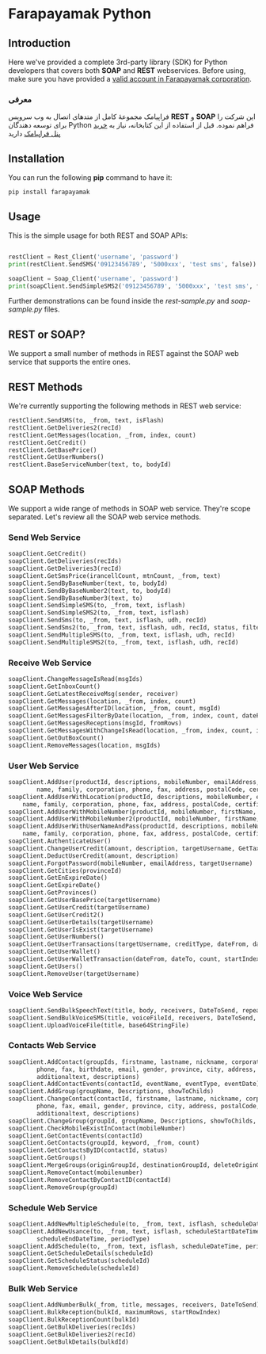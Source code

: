 # Farapayamak Python

## Introduction
Here we've provided a complete 3rd-party library (SDK) for Python developers that covers both **SOAP** and **REST** webservices. Before using, make sure you have provided a [valid account in Farapayamak corporation](https://farapayamak.ir/start/).

### معرفی
فراپیامک مجموعۀ کامل از متدهای اتصال به وب سرویس **REST** و **SOAP** این شرکت را برای توسعه دهندگان Python فراهم نموده. قبل از استفاده از این کتابخانه، نیاز به [خرید پنل فراپیامک](https://farapayamak.ir/start/) دارید
## Installation
You can run the following **pip** command to have it:

```
pip install farapayamak
```

## Usage
This is the simple usage for both REST and SOAP APIs:
```python

restClient = Rest_Client('username', 'password')
print(restClient.SendSMS('09123456789', '5000xxx', 'test sms', false))

soapClient = Soap_Client('username', 'password')
print(soapClient.SendSimpleSMS2('09123456789', '5000xxx', 'test sms', false))

```
Further demonstrations can be found inside the _rest-sample.py_ and _soap-sample.py_ files.

## REST or SOAP?
We support a small number of methods in REST against the SOAP web service that supports the entire ones.

## REST Methods
We're currently supporting the following methods in REST web service:

```python
restClient.SendSMS(to, _from, text, isFlash)
restClient.GetDeliveries2(recId)
restClient.GetMessages(location, _from, index, count)
restClient.GetCredit()
restClient.GetBasePrice()
restClient.GetUserNumbers()
restClient.BaseServiceNumber(text, to, bodyId)
```

## SOAP Methods
We support a wide range of methods in SOAP web service. They're scope separated. Let's review all the SOAP web service methods.

### Send Web Service

```python
soapClient.GetCredit()
soapClient.GetDeliveries(recIds)
soapClient.GetDeliveries3(recId)
soapClient.GetSmsPrice(irancellCount, mtnCount, _from, text)
soapClient.SendByBaseNumber(text, to, bodyId)
soapClient.SendByBaseNumber2(text, to, bodyId)
soapClient.SendByBaseNumber3(text, to)
soapClient.SendSimpleSMS(to, _from, text, isflash)
soapClient.SendSimpleSMS2(to, _from, text, isflash)
soapClient.SendSms(to, _from, text, isflash, udh, recId)
soapClient.SendSms2(to, _from, text, isflash, udh, recId, status, filterId)
soapClient.SendMultipleSMS(to, _from, text, isflash, udh, recId)
soapClient.SendMultipleSMS2(to, _from, text, isflash, udh, recId)
```

### Receive Web Service

```python
soapClient.ChangeMessageIsRead(msgIds)
soapClient.GetInboxCount()
soapClient.GetLatestReceiveMsg(sender, receiver)
soapClient.GetMessages(location, _from, index, count)
soapClient.GetMessagesAfterID(location, _from, count, msgId)
soapClient.GetMessagesFilterByDate(location, _from, index, count, dateFrom, dateTo, isRead)
soapClient.GetMessagesReceptions(msgId, fromRows)
soapClient.GetMessagesWithChangeIsRead(location, _from, index, count, isRead, changeIsRead)
soapClient.GetOutBoxCount()
soapClient.RemoveMessages(location, msgIds)
```

### User Web Service

```python
soapClient.AddUser(productId, descriptions, mobileNumber, emailAddress, nationalCode, 
        name, family, corporation, phone, fax, address, postalCode, certificateNumber)
soapClient.AddUserWithLocation(productId, descriptions, mobileNumber, emailAddress, nationalCode, 
    name, family, corporation, phone, fax, address, postalCode, certificateNumber, country, province, city)
soapClient.AddUserWithMobileNumber(productId, mobileNumber, firstName, lastName, email)
soapClient.AddUserWithMobileNumber2(productId, mobileNumber, firstName, lastName, userName, email)
soapClient.AddUserWithUserNameAndPass(productId, descriptions, mobileNumber, emailAddress, nationalCode, 
    name, family, corporation, phone, fax, address, postalCode, certificateNumber, targetUserName, targetUserPassword)
soapClient.AuthenticateUser()
soapClient.ChangeUserCredit(amount, description, targetUsername, GetTax)
soapClient.DeductUserCredit(amount, description)
soapClient.ForgotPassword(mobileNumber, emailAddress, targetUsername)
soapClient.GetCities(provinceId)
soapClient.GetEnExpireDate()
soapClient.GetExpireDate()
soapClient.GetProvinces()
soapClient.GetUserBasePrice(targetUsername)
soapClient.GetUserCredit(targetUsername)
soapClient.GetUserCredit2()
soapClient.GetUserDetails(targetUsername)
soapClient.GetUserIsExist(targetUsername)
soapClient.GetUserNumbers()
soapClient.GetUserTransactions(targetUsername, creditType, dateFrom, dateTo, keyword)
soapClient.GetUserWallet()
soapClient.GetUserWalletTransaction(dateFrom, dateTo, count, startIndex, payType, payLoc)
soapClient.GetUsers()
soapClient.RemoveUser(targetUsername)
```

### Voice Web Service

```python
soapClient.SendBulkSpeechText(title, body, receivers, DateToSend, repeatCount)
soapClient.SendBulkVoiceSMS(title, voiceFileId, receivers, DateToSend, repeatCount)
soapClient.UploadVoiceFile(title, base64StringFile)
```

### Contacts Web Service

```python
soapClient.AddContact(groupIds, firstname, lastname, nickname, corporation, mobilenumber,
        phone, fax, birthdate, email, gender, province, city, address, postalCode, additionaldate,
        additionaltext, descriptions)
soapClient.AddContactEvents(contactId, eventName, eventType, eventDate)
soapClient.AddGroup(groupName, Descriptions, showToChilds)
soapClient.ChangeContact(contactId, firstname, lastname, nickname, corporation, mobilenumber,
        phone, fax, email, gender, province, city, address, postalCode, contactStatus,
        additionaltext, descriptions)
soapClient.ChangeGroup(groupId, groupName, Descriptions, showToChilds, groupStatus)
soapClient.CheckMobileExistInContact(mobileNumber)
soapClient.GetContactEvents(contactId)
soapClient.GetContacts(groupId, keyword, _from, count)
soapClient.GetContactsByID(contactId, status)
soapClient.GetGroups()
soapClient.MergeGroups(originGroupId, destinationGroupId, deleteOriginGroup)
soapClient.RemoveContact(mobilenumber)
soapClient.RemoveContactByContactID(contactId)
soapClient.RemoveGroup(groupId)
```

### Schedule Web Service

```python
soapClient.AddNewMultipleSchedule(to, _from, text, isflash, scheduleDateTime, period)
soapClient.AddNewUsance(to, _from, text, isflash, scheduleStartDateTime, countrepeat,
        scheduleEndDateTime, periodType)
soapClient.AddSchedule(to, _from, text, isflash, scheduleDateTime, period)
soapClient.GetScheduleDetails(scheduleId)
soapClient.GetScheduleStatus(scheduleId)
soapClient.RemoveSchedule(scheduleId)
```

### Bulk Web Service

```python
soapClient.AddNumberBulk(_from, title, messages, receivers, DateToSend)
soapClient.BulkReception(bulkId, maximumRows, startRowIndex)
soapClient.BulkReceptionCount(bulkId)
soapClient.GetBulkDeliveries(recIds)
soapClient.GetBulkDeliveries2(recId)
soapClient.GetBulkDetails(bulkdId)
```
